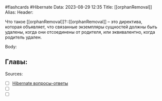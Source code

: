 #flashcards #Hibernate 
Data: 2023-08-29 12:35
Title: [[orphanRemoval]]
Alias:
Header:

Что такое [[orphanRemoval]]?::[[orphanRemoval]] – это директива, которая объявляет, что связанные экземпляры сущностей должны быть удалены, когда они отсоединены от родителя, или эквивалентно, когда родитель удален.
<!--SR:!2023-11-04,10,250-->


Body:




Главы:
-


Sources:
- [ ] [Hibernate вопросы-ответы](https://docs.google.com/document/d/104EUUT-gv7xSalJlJu0DInzlyCVFjC5Sz2gcDoVtfyE/edit)
- [ ] []()
- [ ] []()
